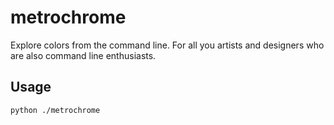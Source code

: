 metrochrome
===========
Explore colors from the command line. For all you artists and designers who are also command line enthusiasts.

Usage
-----
`python ./metrochrome`

